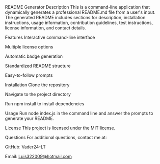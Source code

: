 README Generator
Description
This is a command-line application that dynamically generates a professional README.md file from a user's input. The generated README includes sections for description, installation instructions, usage information, contribution guidelines, test instructions, license information, and contact details.

Features
Interactive command-line interface

Multiple license options

Automatic badge generation

Standardized README structure

Easy-to-follow prompts

Installation
Clone the repository

Navigate to the project directory

Run npm install to install dependencies

Usage
Run node index.js in the command line and answer the prompts to generate your README.

License
This project is licensed under the MIT license.

Questions
For additional questions, contact me at:

GitHub: Vader24-LT

Email: Luis322009@hotmail.com
